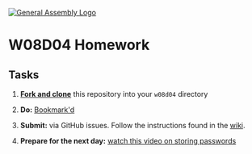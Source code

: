 [![General Assembly Logo](https://camo.githubusercontent.com/1a91b05b8f4d44b5bbfb83abac2b0996d8e26c92/687474703a2f2f692e696d6775722e636f6d2f6b6538555354712e706e67)](https://generalassemb.ly)

#  W08D04 Homework

## Tasks

1) [**Fork and clone**](https://git.generalassemb.ly/SEIR-Margaret/ForkAndClone) this repository into your `w08d04` directory

2) **Do:** [Bookmark'd](exercise.md)

3) **Submit:** via GitHub issues. Follow the instructions found in the [wiki](https://git.generalassemb.ly/SEIR-Margaret/class-recordings-and-info/blob/master/submitting-homework.md).

4) **Prepare for the next day:** [watch this video on storing passwords](preparation.md)

